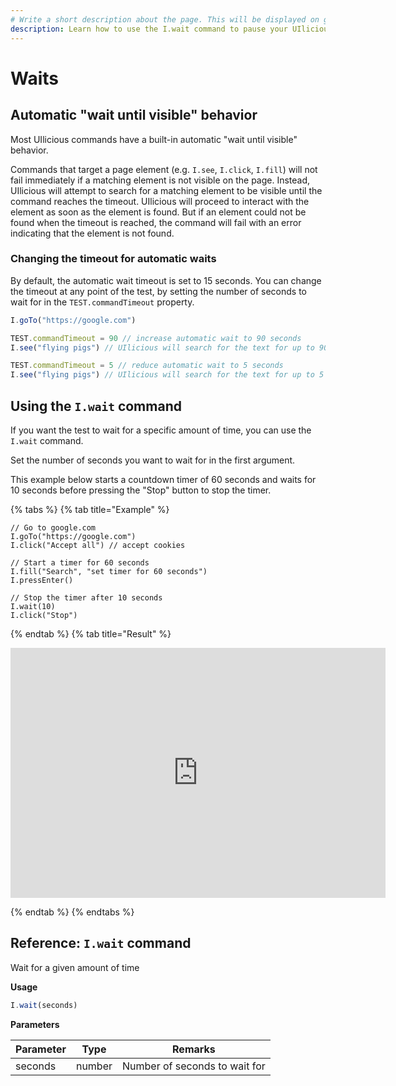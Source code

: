 ```yaml
---
# Write a short description about the page. This will be displayed on google search results.
description: Learn how to use the I.wait command to pause your UIlicious test during a test run.
---
```


# Waits

## Automatic "wait until visible" behavior

Most UIlicious commands have a built-in automatic "wait until visible" behavior. 

Commands that target a page element (e.g. `I.see`, `I.click`, `I.fill`) will not fail immediately if a matching element is not visible on the page. Instead, UIlicious will attempt to search for a matching element to be visible until the command reaches the timeout. UIlicious will proceed to interact with the element as soon as the element is found. But if an element could not be found when the timeout is reached, the command will fail with an error indicating that the element is not found.

### Changing the timeout for automatic waits

By default, the automatic wait timeout is set to 15 seconds. You can change the timeout at any point of the test, by setting the number of seconds to wait for in the `TEST.commandTimeout` property.

```javascript
I.goTo("https://google.com")

TEST.commandTimeout = 90 // increase automatic wait to 90 seconds
I.see("flying pigs") // UIlicious will search for the text for up to 90 seconds

TEST.commandTimeout = 5 // reduce automatic wait to 5 seconds
I.see("flying pigs") // UIlicious will search for the text for up to 5 seconds
```

## Using the `I.wait` command

If you want the test to wait for a specific amount of time, you can use the `I.wait` command. 

Set the number of seconds you want to wait for in the first argument.

This example below starts a countdown timer of 60 seconds and waits for 10 seconds before pressing the "Stop" button to stop the timer.

{% tabs %}
{% tab title="Example" %}

```javascript{10}
// Go to google.com
I.goTo("https://google.com")
I.click("Accept all") // accept cookies

// Start a timer for 60 seconds
I.fill("Search", "set timer for 60 seconds")
I.pressEnter()

// Stop the timer after 10 seconds
I.wait(10) 
I.click("Stop")
```

{% endtab %}
{% tab title="Result" %}

<iframe title='i-wait-example' src="https://snippet.uilicious.com/embed/test/public/EP6cipyx89JfyuyfRoUXf8?stepNum=6&autoplay=0" style="display: block; min-width: 600px; min-height: 400px; margin: 0 auto; border: none;"></iframe>

{% endtab %}
{% endtabs %}

## Reference: `I.wait` command

Wait for a given amount of time

**Usage**

```javascript
I.wait(seconds)
```

**Parameters**

| Parameter | Type   | Remarks                       |
| --------- | ------ | ----------------------------- |
| seconds   | number | Number of seconds to wait for |